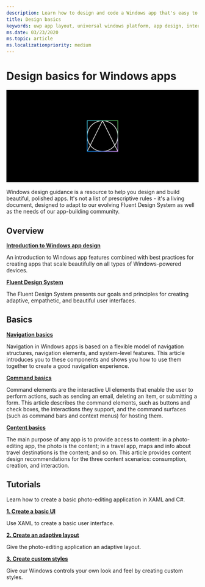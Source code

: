 ```yaml
---
description: Learn how to design and code a Windows app that's easy to navigate and looks great on a variety of devices and screen sizes.
title: Design basics
keywords: uwp app layout, universal windows platform, app design, interface, windows app layout
ms.date: 03/23/2020
ms.topic: article
ms.localizationpriority: medium
---
```

# Design basics for Windows apps

![Design basics icon](../images/basics-2x.png)

Windows design guidance is a resource to help you design and build beautiful, polished apps. It's not a list of prescriptive rules - it's a living document, designed to adapt to our evolving Fluent Design System as well as the needs of our app-building community. 

## Overview

[**Introduction to Windows app design**](design-and-ui-intro.md)

An introduction to Windows app features combined with best practices for creating apps that scale beautifully on all types of Windows-powered devices.

[**Fluent Design System**](../index.md)

The Fluent Design System presents our goals and principles for creating adaptive, empathetic, and beautiful user interfaces.

## Basics

[**Navigation basics**](navigation-basics.md)

Navigation in Windows apps is based on a flexible model of navigation structures, navigation elements, and system-level features. This article introduces you to these components and shows you how to use them together to create a good navigation experience.

[**Command basics**](commanding-basics.md)

Command elements are the interactive UI elements that enable the user to perform actions, such as sending an email, deleting an item, or submitting a form. This article describes the command elements, such as buttons and check boxes, the interactions they support, and the command surfaces (such as command bars and context menus) for hosting them.

[**Content basics**](content-basics.md)

The main purpose of any app is to provide access to content: in a photo-editing app, the photo is the content; in a travel app, maps and info about travel destinations is the content; and so on. This article provides content design recommendations for the three content scenarios: consumption, creation, and interaction.

## Tutorials

Learn how to create a basic photo-editing application in XAML and C#.
<!-- <img src="images/landing-page/photolab-50.png" style="{height: 339px}" alt=" " /> -->

[**1. Create a basic UI**](xaml-basics-ui.md)

Use XAML to create a basic user interface.

[**2. Create an adaptive layout**](xaml-basics-adaptive-layout.md)

Give the photo-editing application an adaptive layout.

[**3. Create custom styles**](xaml-basics-style.md)

Give our Windows controls your own look and feel by creating custom styles.